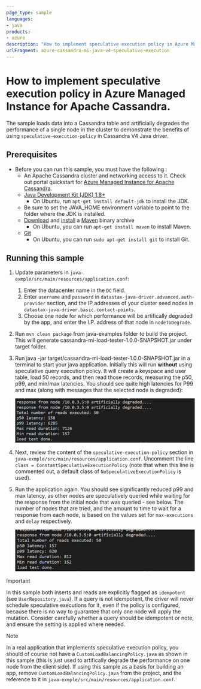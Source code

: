 ```yaml
---
page_type: sample
languages:
- java
products:
- azure
description: "How to implement speculative execution policy in Azure Managed Instance for Apache Cassandra"
urlFragment: azure-cassandra-mi-java-v4-speculative-execution
---
```


# How to implement speculative execution policy in Azure Managed Instance for Apache Cassandra.

The sample loads data into a Cassandra table and artificially degrades the performance of a single node in the cluster to demonstrate the benefits of using `speculative-execution-policy` in Cassandra V4 Java driver.

## Prerequisites
* Before you can run this sample, you must have the following :
    * An Apache Cassandra cluster and networking access to it. Check out portal quickstart for [Azure Managed Instance for Apache Cassandra](https://docs.microsoft.com/azure/managed-instance-apache-cassandra/create-cluster-portal).
    * [Java Development Kit (JDK) 1.8+](http://www.oracle.com/technetwork/java/javase/downloads/jdk8-downloads-2133151.html)
        * On Ubuntu, run `apt-get install default-jdk` to install the JDK.
    * Be sure to set the JAVA_HOME environment variable to point to the folder where the JDK is installed.
    * [Download](http://maven.apache.org/download.cgi) and [install](http://maven.apache.org/install.html) a [Maven](http://maven.apache.org/) binary archive
        * On Ubuntu, you can run `apt-get install maven` to install Maven.
    * [Git](https://www.git-scm.com/)
        * On Ubuntu, you can run `sudo apt-get install git` to install Git.

## Running this sample

1.  Update parameters in `java-exmple/src/main/resources/application.conf`: 
    1. Enter the datacenter name in the `DC` field.
    1. Enter `username` and `password` in `datastax-java-driver.advanced.auth-provider` section, and the IP addresses of your cluster seed nodes in `datastax-java-driver.basic.contact-points`. 
    1. Choose one node for which performance will be artifically degraded by the app, and enter the I.P. address of that node in `nodeToDegrade`.

1. Run `mvn clean package` from java-examples folder to build the project. This will generate cassandra-mi-load-tester-1.0.0-SNAPSHOT.jar under target folder.

1. Run java -jar target/cassandra-mi-load-tester-1.0.0-SNAPSHOT.jar in a terminal to start your java application. Initially this will run **without** using speculative query execution policy. It will create a keyspace and user table, load 50 records, and then read those records, measuring the p50, p99, and min/max latencies. You should see quite high latencies for P99 and max (along with messages that the selected node is degraded):

    ![Run 1](/media/run1.png?raw=true "run 1")

1. Next, review the content of the `speculative-execution-policy` section in `java-exmple/src/main/resources/application.conf`. Uncomment the line `class = ConstantSpeculativeExecutionPolicy` (note that when this line is commented out, a default class of `NoSpeculativeExecutionPolicy` is used).

1. Run the application again. You should see significantly reduced p99 and max latency, as other nodes are speculatively queried while waiting for the response from the initial node that was queried - see below. The number of nodes that are tried, and the amount to time to wait for a response from each node, is based on the values set for `max-executions` and `delay` respectively. 

    ![Run 2](/media/run2.png?raw=true "run 2")

> [!IMPORTANT]
> In this sample both inserts and reads are explicitly flagged as `idempotent` (see `UserRepository.java`). If a query is not idempotent, the driver will never schedule speculative executions for it, even if the policy is configured, because there is no way to guarantee that only one node will apply the mutation. Consider carefully whether a query should be idempotent or note, and ensure the setting is applied where needed.

> [!NOTE]
> In a real application that implements speculative execution policy, you should of course not have a `CustomLoadBalancingPolicy.java` as shown in this sample (this is just used to artifically degrade the performance on one node from the client side). If using this sample as a basis for building an app, remove `CustomLoadBalancingPolicy.java` from the project, and the reference to it in `java-exmple/src/main/resources/application.conf`.
